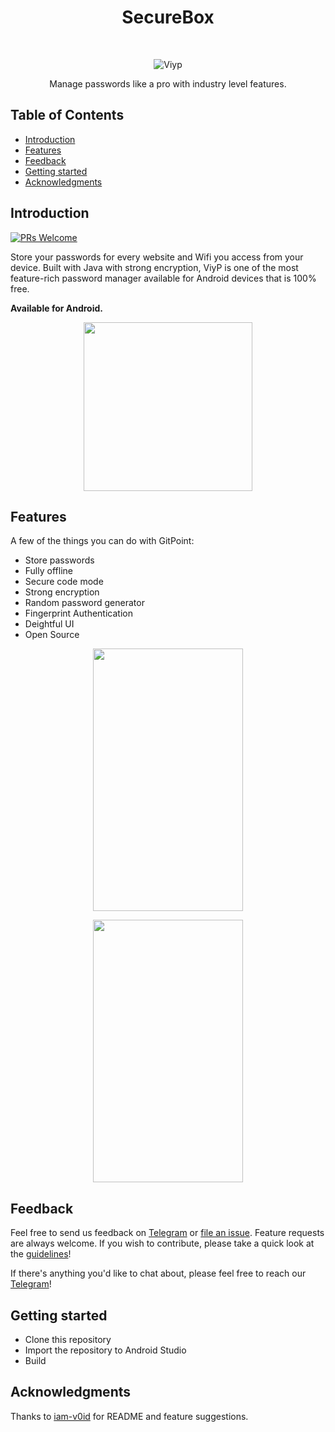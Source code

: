 
<h1 align="center"> SecureBox </h1> <br>
<p align="center">
    <img alt="Viyp" title="ViyP" src="https://github.com/suryaviyyapu/SecureBox/blob/master/app/src/main/res/mipmap-xxhdpi/ic_launcher.png">
</p>

<p align="center">
  Manage passwords like a pro with industry level features.
</p>

## Table of Contents

-   [Introduction](#introduction)
-   [Features](#features)
-   [Feedback](#feedback)
-   [Getting started](#getting-started)
-   [Acknowledgments](#acknowledgments)



## Introduction

<!-- [![Build Status](https://img.shields.io/travis/gitpoint/git-point.svg?style=flat-square)](https://travis-ci.org/gitpoint/git-point)-->

[![PRs Welcome](https://img.shields.io/badge/PRs-welcome-brightgreen.svg?style=flat-square)](http://makeapullrequest.com)

Store your passwords for every website and Wifi you access from your device.
Built with Java with strong encryption, ViyP is one of the most feature-rich password manager available for Android devices that is 100% free.

**Available for Android.**

<p align="center">
  <img src = "https://github.com/suryaviyyapu/SecureBox/blob/master/screenshots/2.jpg" width="270">
</p>

## Features

A few of the things you can do with GitPoint:

-   Store passwords
-   Fully offline
-   Secure code mode
-   Strong encryption
-   Random password generator
-   Fingerprint Authentication
-   Deightful UI
-   Open Source

<p align="center">
  <img src = https://github.com/suryaviyyapu/SecureBox/blob/master/screenshots/1.jpg width=240 height=420>
</p>

<p align="center">
  <img src = https://github.com/suryaviyyapu/SecureBox/blob/master/screenshots/3.jpg width=240 height=420>
</p>

## Feedback

Feel free to send us feedback on [Telegram](https://t.me/z3rod0t) or [file an issue](https://github.com/suryaviyyapu/SecureBox/issues/new). Feature requests are always welcome. If you wish to contribute, please take a quick look at the [guidelines](./CONTRIBUTING.md)!

If there's anything you'd like to chat about, please feel free to reach our [Telegram](https://t.me/z3rod0t)!

<!-- ## Contributors -->

<!--BLANK-->

## Getting started

-   Clone this repository
-   Import the repository to Android Studio
-   Build


## Acknowledgments

Thanks to [iam-v0id](https://github.com/iam-v0id) for README and feature suggestions.
